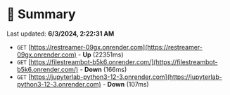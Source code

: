# 📖 Summary
Last updated: **6/3/2024, 2:22:31 AM**

- `GET` [https://restreamer-09gx.onrender.com](https://restreamer-09gx.onrender.com) - **Up** (22351ms)
- `GET` [https://filestreambot-b5k6.onrender.com/](https://filestreambot-b5k6.onrender.com/) - **Down** (166ms)
- `GET` [https://jupyterlab-python3-12-3.onrender.com](https://jupyterlab-python3-12-3.onrender.com) - **Down** (107ms)
